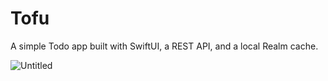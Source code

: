 # Tofu

A simple Todo app built with SwiftUI, a REST API, and a local Realm cache.

![Untitled](https://user-images.githubusercontent.com/5713359/152659861-ddcb1855-aaf8-4eb7-bd9a-179d5b59856e.png)
